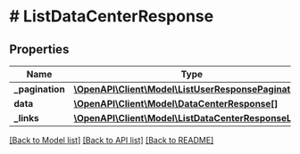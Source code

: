 # # ListDataCenterResponse

## Properties

Name | Type | Description | Notes
------------ | ------------- | ------------- | -------------
**_pagination** | [**\OpenAPI\Client\Model\ListUserResponsePagination**](ListUserResponsePagination.md) |  |
**data** | [**\OpenAPI\Client\Model\DataCenterResponse[]**](DataCenterResponse.md) |  |
**_links** | [**\OpenAPI\Client\Model\ListDataCenterResponseLinks**](ListDataCenterResponseLinks.md) |  |

[[Back to Model list]](../../README.md#models) [[Back to API list]](../../README.md#endpoints) [[Back to README]](../../README.md)

